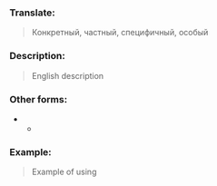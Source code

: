 ### Translate:
>Конкретный, частный, специфичный, особый
### Description:
>English description 

### Other forms:
* *
### Example:
>Example of using 

